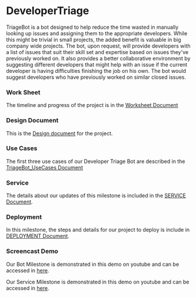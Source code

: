 # DeveloperTriage

TriageBot is a bot designed to help reduce the time wasted in manually looking up issues and assigning them to the appropriate developers. While this might be trivial in small projects, the added benefit is valuable in big company wide projects. The bot, upon request, will provide developers with a list of issues that suit their skill set and expertise based on issues they've previously worked on. It also provides a better collaborative environment by suggesting different developers that might help with an issue if the current developer is having difficulties finishing the job on his own. The bot would suggest developers who have previously worked on similar closed issues.

### Work Sheet

The timeline and progress of the project is in the [Worksheet Document](documents/WORKSHEET.md)

### Design Document

This is the [Design document](documents/FIXDESIGN.md "Design.md") for the project.

### Use Cases

The first three use cases of our Developer Triage Bot are described in the [TriageBot_UseCases Document](documents/TriageBot_UseCases.md)

### Service 

The details about our updates of this milestone is included in the [SERVICE Document](documents/SERVICE.md).

### Deployment

In this milestone, the steps and details for our project to deploy is include in [DEPLOYMENT Document](documents/DEPLOY.md).

### Screencast Demo

Our Bot Milestone is demonstrated in this demo on youtube and can be accessed in [here](https://youtu.be/gZ3FrKAC1VQ).

Our Service Milestone is demonstrated in this demo on youtube and can be accessed in [here](https://youtu.be/xcyAL6UnUK8).
